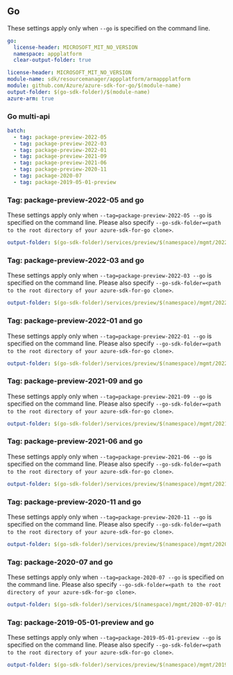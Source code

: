 ## Go

These settings apply only when `--go` is specified on the command line.

``` yaml $(go) && !$(track2)
go:
  license-header: MICROSOFT_MIT_NO_VERSION
  namespace: appplatform
  clear-output-folder: true
```

``` yaml $(go) && $(track2)
license-header: MICROSOFT_MIT_NO_VERSION
module-name: sdk/resourcemanager/appplatform/armappplatform
module: github.com/Azure/azure-sdk-for-go/$(module-name)
output-folder: $(go-sdk-folder)/$(module-name)
azure-arm: true
```

### Go multi-api

``` yaml $(go) && $(multiapi)
batch:
  - tag: package-preview-2022-05
  - tag: package-preview-2022-03
  - tag: package-preview-2022-01
  - tag: package-preview-2021-09
  - tag: package-preview-2021-06
  - tag: package-preview-2020-11
  - tag: package-2020-07
  - tag: package-2019-05-01-preview
```

### Tag: package-preview-2022-05 and go

These settings apply only when `--tag=package-preview-2022-05 --go` is specified on the command line.
Please also specify `--go-sdk-folder=<path to the root directory of your azure-sdk-for-go clone>`.

``` yaml $(tag) == 'package-preview-2022-05' && $(go)
output-folder: $(go-sdk-folder)/services/preview/$(namespace)/mgmt/2022-05-01-preview/$(namespace)
```

### Tag: package-preview-2022-03 and go

These settings apply only when `--tag=package-preview-2022-03 --go` is specified on the command line.
Please also specify `--go-sdk-folder=<path to the root directory of your azure-sdk-for-go clone>`.

``` yaml $(tag) == 'package-preview-2022-03' && $(go)
output-folder: $(go-sdk-folder)/services/preview/$(namespace)/mgmt/2022-03-01-preview/$(namespace)
```

### Tag: package-preview-2022-01 and go

These settings apply only when `--tag=package-preview-2022-01 --go` is specified on the command line.
Please also specify `--go-sdk-folder=<path to the root directory of your azure-sdk-for-go clone>`.

``` yaml $(tag) == 'package-preview-2022-01' && $(go)
output-folder: $(go-sdk-folder)/services/preview/$(namespace)/mgmt/2022-01-01-preview/$(namespace)
```

### Tag: package-preview-2021-09 and go

These settings apply only when `--tag=package-preview-2021-09 --go` is specified on the command line.
Please also specify `--go-sdk-folder=<path to the root directory of your azure-sdk-for-go clone>`.

``` yaml $(tag) == 'package-preview-2021-09' && $(go)
output-folder: $(go-sdk-folder)/services/preview/$(namespace)/mgmt/2021-09-01-preview/$(namespace)
```

### Tag: package-preview-2021-06 and go

These settings apply only when `--tag=package-preview-2021-06 --go` is specified on the command line.
Please also specify `--go-sdk-folder=<path to the root directory of your azure-sdk-for-go clone>`.

``` yaml $(tag) == 'package-preview-2021-06' && $(go)
output-folder: $(go-sdk-folder)/services/preview/$(namespace)/mgmt/2021-06-01-preview/$(namespace)
```

### Tag: package-preview-2020-11 and go

These settings apply only when `--tag=package-preview-2020-11 --go` is specified on the command line.
Please also specify `--go-sdk-folder=<path to the root directory of your azure-sdk-for-go clone>`.

``` yaml $(tag) == 'package-preview-2020-11' && $(go)
output-folder: $(go-sdk-folder)/services/preview/$(namespace)/mgmt/2020-11-01-preview/$(namespace)
```

### Tag: package-2020-07 and go

These settings apply only when `--tag=package-2020-07 --go` is specified on the command line.
Please also specify `--go-sdk-folder=<path to the root directory of your azure-sdk-for-go clone>`.

``` yaml $(tag) == 'package-2020-07' && $(go)
output-folder: $(go-sdk-folder)/services/$(namespace)/mgmt/2020-07-01/$(namespace)
```

### Tag: package-2019-05-01-preview and go

These settings apply only when `--tag=package-2019-05-01-preview --go` is specified on the command line.
Please also specify `--go-sdk-folder=<path to the root directory of your azure-sdk-for-go clone>`.

``` yaml $(tag) == 'package-2019-05-01-preview' && $(go)
output-folder: $(go-sdk-folder)/services/preview/$(namespace)/mgmt/2019-05-01-preview/$(namespace)
```

